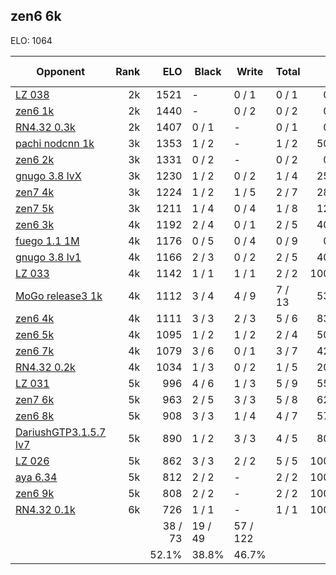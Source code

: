 ## zen6 6k ##

ELO: 1064

Opponent | Rank | ELO | Black | Write | Total | Win rate
---------|-----:|----:|-------|-------|-------|-------:
[LZ 038](LZ%20038.md) | 2k | 1521 | - | 0 / 1 | 0 / 1 | 0.0%
[zen6 1k](zen6%201k.md) | 2k | 1440 | - | 0 / 2 | 0 / 2 | 0.0%
[RN4.32 0.3k](RN4.32%200.3k.md) | 2k | 1407 | 0 / 1 | - | 0 / 1 | 0.0%
[pachi nodcnn 1k](pachi%20nodcnn%201k.md) | 3k | 1353 | 1 / 2 | - | 1 / 2 | 50.0%
[zen6 2k](zen6%202k.md) | 3k | 1331 | 0 / 2 | - | 0 / 2 | 0.0%
[gnugo 3.8 lvX](gnugo%203.8%20lvX.md) | 3k | 1230 | 1 / 2 | 0 / 2 | 1 / 4 | 25.0%
[zen7 4k](zen7%204k.md) | 3k | 1224 | 1 / 2 | 1 / 5 | 2 / 7 | 28.6%
[zen7 5k](zen7%205k.md) | 3k | 1211 | 1 / 4 | 0 / 4 | 1 / 8 | 12.5%
[zen6 3k](zen6%203k.md) | 4k | 1192 | 2 / 4 | 0 / 1 | 2 / 5 | 40.0%
[fuego 1.1 1M](fuego%201.1%201M.md) | 4k | 1176 | 0 / 5 | 0 / 4 | 0 / 9 | 0.0%
[gnugo 3.8 lv1](gnugo%203.8%20lv1.md) | 4k | 1166 | 2 / 3 | 0 / 2 | 2 / 5 | 40.0%
[LZ 033](LZ%20033.md) | 4k | 1142 | 1 / 1 | 1 / 1 | 2 / 2 | 100.0%
[MoGo release3 1k](MoGo%20release3%201k.md) | 4k | 1112 | 3 / 4 | 4 / 9 | 7 / 13 | 53.8%
[zen6 4k](zen6%204k.md) | 4k | 1111 | 3 / 3 | 2 / 3 | 5 / 6 | 83.3%
[zen6 5k](zen6%205k.md) | 4k | 1095 | 1 / 2 | 1 / 2 | 2 / 4 | 50.0%
[zen6 7k](zen6%207k.md) | 4k | 1079 | 3 / 6 | 0 / 1 | 3 / 7 | 42.9%
[RN4.32 0.2k](RN4.32%200.2k.md) | 4k | 1034 | 1 / 3 | 0 / 2 | 1 / 5 | 20.0%
[LZ 031](LZ%20031.md) | 5k | 996 | 4 / 6 | 1 / 3 | 5 / 9 | 55.6%
[zen7 6k](zen7%206k.md) | 5k | 963 | 2 / 5 | 3 / 3 | 5 / 8 | 62.5%
[zen6 8k](zen6%208k.md) | 5k | 908 | 3 / 3 | 1 / 4 | 4 / 7 | 57.1%
[DariushGTP3.1.5.7 lv7](DariushGTP3.1.5.7%20lv7.md) | 5k | 890 | 1 / 2 | 3 / 3 | 4 / 5 | 80.0%
[LZ 026](LZ%20026.md) | 5k | 862 | 3 / 3 | 2 / 2 | 5 / 5 | 100.0%
[aya 6.34](aya%206.34.md) | 5k | 812 | 2 / 2 | - | 2 / 2 | 100.0%
[zen6 9k](zen6%209k.md) | 5k | 808 | 2 / 2 | - | 2 / 2 | 100.0%
[RN4.32 0.1k](RN4.32%200.1k.md) | 6k | 726 | 1 / 1 | - | 1 / 1 | 100.0%
 | | | 38 / 73 | 19 / 49 | 57 / 122 | 
 | | | 52.1% | 38.8% | 46.7% | 

